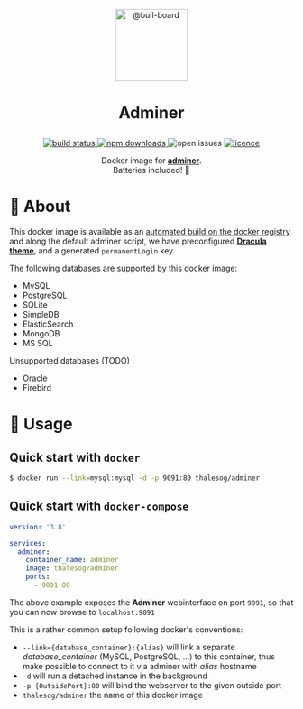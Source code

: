 <p align="center"><img alt="@bull-board" src="https://raw.githubusercontent.com/felixmosh/bull-board/master/packages/ui/src/static/images/logo.svg" width="128px" /></p>

# <p align="center">Adminer<p>

<p align="center">
  <a href="https://circleci.com/gh/thalesog/docker-adminer">
    <img alt="build status" src="https://img.shields.io/circleci/build/gh/thalesog/docker-adminer/master?style=for-the-badge&color=blueviolet&logo=CircleCI">
  </a>
  <a href="https://www.npmjs.com/org/bull-board">
    <img alt="npm downloads" src="https://img.shields.io/docker/pulls/thalesog/adminer?style=for-the-badge&color=blueviolet&logo=Docker">
  </a>
  <img alt="open issues" src="https://img.shields.io/github/issues/thalesog/docker-adminer?style=for-the-badge&color=blueviolet"/>
  <a href="https://github.com/vcapretz/bull-board/blob/master/LICENSE">
    <img alt="licence" src="https://img.shields.io/github/license/thalesog/docker-adminer?style=for-the-badge&color=blueviolet">
  </a>
<p>
<p align="center">
  Docker image for <b><a href="https://github.com/vrana/adminer">adminer</a></b>.<br />
  Batteries included! 🔋<br />
<p>

# :memo: About

This docker image is available as an [automated build on the docker registry](https://hub.docker.com/r/thalesog/adminer/) and along the default adminer script, we have preconfigured **[Dracula theme](https://github.com/dracula/adminer)**, and a generated `permanentLogin` key.

The following databases are supported by this docker image:

- MySQL
- PostgreSQL
- SQLite
- SimpleDB
- ElasticSearch
- MongoDB
- MS SQL

Unsupported databases (TODO) :

- Oracle
- Firebird

# :rocket: Usage

## Quick start with `docker`

```bash
$ docker run --link=mysql:mysql -d -p 9091:80 thalesog/adminer
```

## Quick start with `docker-compose`

```yaml
version: '3.8'

services:
  adminer:
    container_name: adminer
    image: thalesog/adminer
    ports:
      - 9091:80
```

The above example exposes the **Adminer** webinterface on port `9091`, so that you can now browse to `localhost:9091`

This is a rather common setup following docker's conventions:

- `--link={database_container}:{alias}` will link a separate _database_container_ (MySQL, PostgreSQL, ...) to this container, thus make possible to connect to it via adminer with _alias_ hostname
- `-d` will run a detached instance in the background
- `-p {OutsidePort}:80` will bind the webserver to the given outside port
- `thalesog/adminer` the name of this docker image
